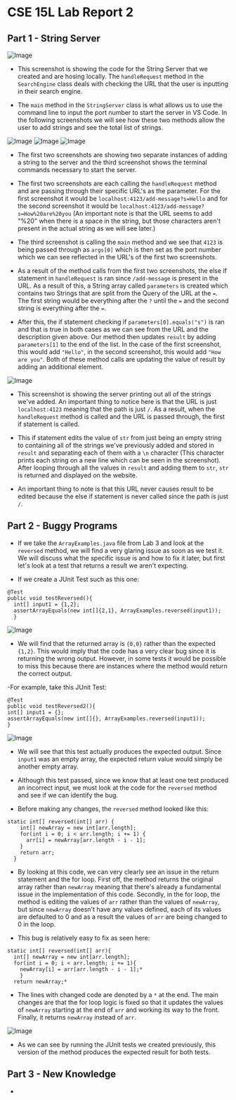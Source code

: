 # **CSE 15L Lab Report 2**

## Part 1 - String Server
![Image](StringServer.png)

- This screenshot is showing the code for the String Server that we created and are hosing locally. The `handleRequest` method in the `SearchEngine` class deals with checking the URL that the user is inputting in their search engine. 

- The `main` method in the `StringServer` class is what allows us to use the command line to input the port number to start the server in VS Code. In the following screenshots we will see how these two methods allow the user to add strings and see the total list of strings.

![Image](addHello.png) ![Image](addHow.png) ![Image](StringTerminal.png)

- The first two screenshots are showing two separate instances of adding a string to the server and the third screenshot shows the terminal commands necessary to start the server.

- The first two screenshots are each calling the `handleRequest` method and are passing through their specific URL's as the parameter. For the first screenshot it would be `localhost:4123/add-message?s=Hello` and for the second screenshot it would be `localhost:4123/add-message?s=How%20are%20you` (An important note is that the URL seems to add "%20" when there is a space in the string, but those characters aren't present in the actual string as we will see later.)

- The third screenshot is calling the `main` method and we see that `4123` is being passed through as `args[0]` which is then set as the port number which we can see reflected in the URL's of the first two screenshots.

- As a result of the method calls from the first two screenshots, the else if statement in `handleRequest` is ran since `/add-message` is present in the URL. As a result of this, a String array called `parameters` is created which contains two Strings that are split from the Query of the URL at the `=`. The first string would be everything after the `?` until the `=` and the second string is everything after the `=`.

- After this, the if statement checking if `parameters[0].equals("s")` is ran and that is true in both cases as we can see from the URL and the description given above. Our method then updates `result` by adding `parameters[1]` to the end of the list. In the case of the first screenshot, this would add `"Hello"`, in the second screenshot, this would add `"How are you"`. Both of these method calls are updating the value of result by adding an additional element.

![Image](completeServer.png)

- This screenshot is showing the server printing out all of the strings we've added. An important thing to notice here is that the URL is just `localhost:4123` meaning that the path is just `/`. As a result, when the `handleRequest` method is called and the URL is passed through, the first if statement is called. 

- This if statement edits the value of `str` from just being an empty string to containing all of the strings we've previously added and stored in `result` and separating each of them with a `\n` character (This character prints each string on a new line which can be seen in the screenshot). After looping through all the values in `result` and adding them to `str`, `str` is returned and displayed on the website. 

- An important thing to note is that this URL never causes result to be edited because the else if statement is never called since the path is just `/`.

## Part 2 - Buggy Programs

- If we take the `ArrayExamples.java` file from Lab 3 and look at the `reversed` method, we will find a very glaring issue as soon as we test it. We will discuss what the specific issue is and how to fix it later, but first let's look at a test that returns a result we aren't expecting.

- If we create a JUnit Test such as this one: 
```
@Test
public void testReversed(){
  int[] input1 = {1,2};
  assertArrayEquals(new int[]{2,1}, ArrayExamples.reversed(input1));
  }
  ```
  
![Image](reversedTest.png)

- We will find that the returned array is `{0,0}` rather than the expected `{1,2}`. This would imply that the code has a very clear bug since it is returning the wrong output. However, in some tests it would be possible to miss this because there are instances where the method would return the correct output.

-For example, take this JUnit Test:
```
@Test
public void testReversed2(){
int[] input1 = {};
assertArrayEquals(new int[]{}, ArrayExamples.reversed(input1));
}
```

![Image](reversed2.png)

- We will see that this test actually produces the expected output. Since `input1` was an empty array, the expected return value would simply be another empty array.

- Although this test passed, since we know that at least one test produced an incorrect input, we must look at the code for the `reversed` method and see if we can identify the bug.

- Before making any changes, the `reversed` method looked like this:
```
static int[] reversed(int[] arr) {
    int[] newArray = new int[arr.length];
    for(int i = 0; i < arr.length; i += 1) {
      arr[i] = newArray[arr.length - i - 1];
    }
    return arr;
  }
```

- By looking at this code, we can very clearly see an issue in the return statement and the for loop. First off, the method returns the original array rather than `newArray` meaning that there's already a fundamental issue in the implementation of this code. Secondly, in the for loop, the method is editing the values of `arr` rather than the values of `newArray`, but since `newArray` doesn't have any values defined, each of its values are defaulted to 0 and as a result the values of `arr` are being changed to 0 in the loop.

- This bug is relatively easy to fix as seen here:
```
static int[] reversed(int[] arr){
  int[] newArray = new int[arr.length];
  for(int i = 0; i < arr.length; i += 1){
    newArray[i] = arr[arr.length - i - 1];*
    }
  return newArray;*
```

- The lines with changed code are denoted by a `*` at the end. The main changes are that the for loop logic is fixed so that it updates the values of `newArray` starting at the end of `arr` and working its way to the front. Finally, it returns `newArray` instead of `arr`.

![Image](successfulTests.png)

- As we can see by running the JUnit tests we created previously, this version of the method produces the expected result for both tests.

## Part 3 - New Knowledge

-



